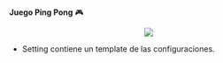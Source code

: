 __Juego Ping Pong__ :video_game:

<center> <img src=https://dbdzm869oupei.cloudfront.net/img/sticker/large/10870.jpg /></center>

- Setting contiene un template de las configuraciones. 
